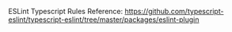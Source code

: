 

ESLint Typescript Rules Reference: https://github.com/typescript-eslint/typescript-eslint/tree/master/packages/eslint-plugin
